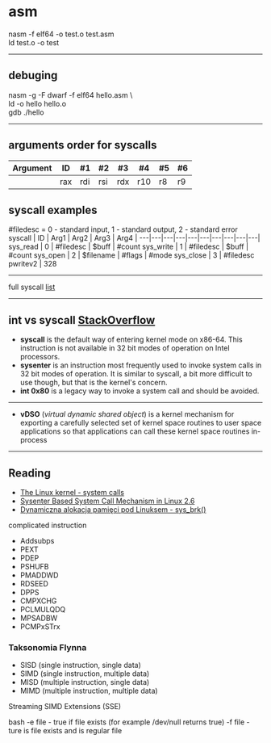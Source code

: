 # asm

nasm -f elf64 -o test.o test.asm \
ld test.o -o test

---

## debuging

nasm -g -F dwarf -f elf64 hello.asm \  
ld -o hello hello.o \
gdb ./hello

---

## arguments order for syscalls

| Argument | ID  | #1  | #2  | #3  | #4  | #5  | #6  |
| -------- | --- | --- | --- | --- | --- | --- | --- |
|          | rax | rdi | rsi | rdx | r10 | r8  | r9  |

## syscall examples

#filedesc = 0 - standard input, 1 - standard output, 2 - standard error
syscall | ID | Arg1 | Arg2 | Arg3 | Arg4 |
---|---|---|---|---|---|---|---|---|---|
sys_read | 0 | #filedesc | $buff | #count
sys_write | 1 | #filedesc | $buff | #count
sys_open | 2 | $filename | #flags | #mode
sys_close | 3 | #filedesc
pwritev2 | 328

---

full syscall [list](https://filippo.io/linux-syscall-table/)

---

## int vs syscall [StackOverflow](https://stackoverflow.com/questions/12806584/what-is-better-int-0x80-or-syscall-in-32-bit-code-on-linux)

- **syscall** is the default way of entering kernel mode on x86-64. This instruction is not available in 32 bit modes of operation on Intel processors.
- **sysenter** is an instruction most frequently used to invoke system calls in 32 bit modes of operation. It is similar to syscall, a bit more difficult to use though, but that is the kernel's concern.
- **int 0x80** is a legacy way to invoke a system call and should be avoided.

---

- **vDSO** (_virtual dynamic shared object_) is a kernel mechanism for exporting a carefully selected set of kernel space routines to user space applications so that applications can call these kernel space routines in-process

---

## Reading

- [The Linux kernel - system calls](https://www.win.tue.nl/~aeb/linux/lk/lk-4.html)
- [Sysenter Based System Call Mechanism in Linux 2.6](https://articles.manugarg.com/systemcallinlinux2_6.html)
- [Dynamiczna alokacja pamięci pod Linuksem - sys_brk()](http://bogdro.evai.pl/linux/alloc_tut_linux.html)

complicated instruction

- Addsubps
- PEXT
- PDEP
- PSHUFB
- PMADDWD
- RDSEED
- DPPS
- CMPXCHG
- PCLMULQDQ
- MPSADBW
- PCMPxSTrx

### Taksonomia Flynna

- SISD (single instruction, single data)
- SIMD (single instruction, multiple data)
- MISD (multiple instruction, single data)
- MIMD (multiple instruction, multiple data)

Streaming SIMD Extensions (SSE)

bash
-e file - true if file exists (for example /dev/null returns true)
-f file - ture is file exists and is regular file
